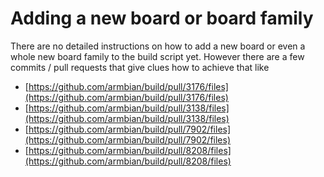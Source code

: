 # Adding a new board or board family

There are no detailed instructions on how to add a new board or even a whole new board family to the build script yet. However there are a few commits / pull requests that give clues how to achieve that like

- [https://github.com/armbian/build/pull/3176/files](https://github.com/armbian/build/pull/3176/files)
- [https://github.com/armbian/build/pull/3138/files](https://github.com/armbian/build/pull/3138/files)
- [https://github.com/armbian/build/pull/7902/files](https://github.com/armbian/build/pull/7902/files)
- [https://github.com/armbian/build/pull/8208/files](https://github.com/armbian/build/pull/8208/files)